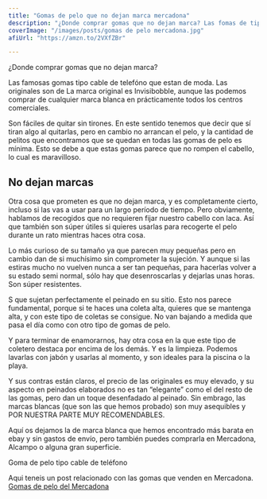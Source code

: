 ```yaml
---
title: "Gomas de pelo que no dejan marca mercadona"
description: "¿Donde comprar gomas que no dejan marca? Las fomas de tipo de cable de tèlefono puesdes comprarlas en Primark, Mercadona o Amazon"
coverImage: "/images/posts/gomas de pelo mercadona.jpg"
afiUrl: "https://amzn.to/2VXfZBr"

---
```


¿Donde comprar gomas que no dejan marca?

Las famosas gomas tipo cable de telefóno que estan de moda.  Las originales son de La marca original es Invisibobble, aunque las podemos comprar de cualquier marca blanca en prácticamente todos los centros comerciales.


 Son fáciles de quitar sin tirones. En este sentido tenemos que decir que sí tiran algo al quitarlas, pero en cambio no arrancan el pelo, y la cantidad de pelitos que encontramos que se quedan en todas las gomas de pelo es mínima. Esto se debe a que estas gomas parece que no rompen el cabello, lo cual es maravilloso.



## No dejan marcas 

Otra cosa que prometen es que no dejan marca, y es completamente cierto, incluso si las vas a usar para un largo período de tiempo. Pero obviamente, hablamos de recogidos que no requieren fijar nuestro cabello con laca. Así que también son súper útiles si quieres usarlas para recogerte el pelo durante un rato mientras haces otra cosa.

 


Lo más curioso de su tamaño ya que parecen muy pequeñas pero en cambio dan de si muchísimo sin comprometer la sujeción. Y aunque si las estiras mucho no vuelven nunca a ser tan pequeñas, para hacerlas volver a su estado semi normal, sólo hay que desenroscarlas y dejarlas unas horas. Son súper resistentes.


 
S que sujetan perfectamente el peinado en su sitio. Esto nos parece fundamental, porque si te haces una coleta alta, quieres que se mantenga alta, y con este tipo de coletas se consigue. No van bajando a medida que pasa el día como con otro tipo de gomas de pelo.

 

 Y para terminar de enamorarnos, hay otra cosa en la que este tipo de coletero destaca por encima de los demás. Y es la limpieza. Podemos lavarlas con jabón y usarlas al momento, y son ideales para la piscina o la playa.

 

Y sus contras están claros, el precio de las originales es muy elevado, y su aspecto en peinados elaborados no es tan “elegante” como el del resto de las gomas, pero dan un toque desenfadado al peinado. Sin embrago, las marcas blancas (que son las que hemos probado) son muy asequibles y POR NUESTRA PARTE MUY RECOMENDABLES.

Aquí os dejamos la de marca blanca que hemos encontrado más barata en ebay y sin gastos de envío, pero también puedes comprarla en Mercadona, Alcampo o alguna gran superficie.

Goma de pelo tipo cable de teléfono




Aqui teneis un post relacionado con las gomas que venden en Mercadona.
[Gomas de pelo del Mercadona](http://elmundodesaandry.blogspot.com/2015/06/me-has-decepcionado-coletereos-mercadona.html)

